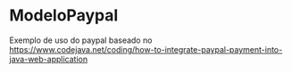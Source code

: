 # ModeloPaypal
Exemplo de uso do paypal baseado no https://www.codejava.net/coding/how-to-integrate-paypal-payment-into-java-web-application

